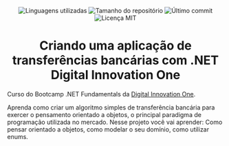 <!-- Badges session -->
<p align="center">
  <!-- languages -->
  <img src="https://img.shields.io/github/languages/count/pleiterson/transferencia-bancaria-dio?style=social" alt="Linguagens utilizadas">
  <!-- repo size -->
  <img src="https://img.shields.io/github/repo-size/Pleiterson/transferencia-bancaria-dio?style=social" alt="Tamanho do repositório">
  <!-- last commit -->
  <img src="https://img.shields.io/github/last-commit/Pleiterson/transferencia-bancaria-dio?style=social" alt="Último commit">
  <!-- licence MIT -->
  <img src="https://img.shields.io/github/license/Pleiterson/transferencia-bancaria-dio?style=social" alt="Licença MIT">
</p>
<!--Banner session-->


<!--About session-->
<h1 align="center">Criando uma aplicação de transferências bancárias com .NET<br>Digital Innovation One</h1>



Curso do Bootcamp .NET Fundamentals da [Digital Innovation One](https://digitalinnovation.one/).

Aprenda como criar um algoritmo simples de transferência bancária para exercer o pensamento orientado a objetos, o principal paradigma de programação utilizada no mercado. Nesse projeto você vai aprender: Como pensar orientado a objetos, como modelar o seu domínio, como utilizar enums.
